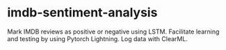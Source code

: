 # imdb-sentiment-analysis
Mark IMDB reviews as positive or negative using LSTM.
Facilitate learning and testing by using Pytorch Lightning.
Log data with ClearML.
